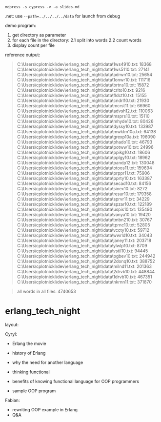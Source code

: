     mdpress -s cypress -v -a slides.md
 .net: use `--path=../../../../data` for launch from debug

demo program:
 1. get directory as parameter
 2. for each file in the directory:
 2.1 split into words
 2.2 count words
 3. display count per file

reference output:
 >  C:\Users\cplotnicki\dev\erlang_tech_night\data\1ws4910.txt: 18368
 C:\Users\cplotnicki\dev\erlang_tech_night\data\1ws5110.txt: 27141
 C:\Users\cplotnicki\dev\erlang_tech_night\data\adrwn10.txt: 25654
 C:\Users\cplotnicki\dev\erlang_tech_night\data\1onwr10.txt: 111716
 C:\Users\cplotnicki\dev\erlang_tech_night\data\brtns10.txt: 15872
 C:\Users\cplotnicki\dev\erlang_tech_night\data\crito10.txt: 9216
 C:\Users\cplotnicki\dev\erlang_tech_night\data\fldct10.txt: 15155
 C:\Users\cplotnicki\dev\erlang_tech_night\data\cndrl10.txt: 21930
 C:\Users\cplotnicki\dev\erlang_tech_night\data\mcrst11.txt: 66960
 C:\Users\cplotnicki\dev\erlang_tech_night\data\advsh12.txt: 110063
 C:\Users\cplotnicki\dev\erlang_tech_night\data\msprs10.txt: 15110
 C:\Users\cplotnicki\dev\erlang_tech_night\data\mhyde10.txt: 80426
 C:\Users\cplotnicki\dev\erlang_tech_night\data\dyssy10.txt: 133987
 C:\Users\cplotnicki\dev\erlang_tech_night\data\mwktm10a.txt: 64138
 C:\Users\cplotnicki\dev\erlang_tech_night\data\grexp10a.txt: 196090
 C:\Users\cplotnicki\dev\erlang_tech_night\data\phado10.txt: 46793
 C:\Users\cplotnicki\dev\erlang_tech_night\data\potww10.txt: 24996
 C:\Users\cplotnicki\dev\erlang_tech_night\data\ppikg10.txt: 18606
 C:\Users\cplotnicki\dev\erlang_tech_night\data\pplgy10.txt: 18962
 C:\Users\cplotnicki\dev\erlang_tech_night\data\pandp12.txt: 130048
 C:\Users\cplotnicki\dev\erlang_tech_night\data\otoos11.txt: 159694
 C:\Users\cplotnicki\dev\erlang_tech_night\data\prppr11.txt: 75906
 C:\Users\cplotnicki\dev\erlang_tech_night\data\pprty10.txt: 163387
 C:\Users\cplotnicki\dev\erlang_tech_night\data\secad10.txt: 84156
 C:\Users\cplotnicki\dev\erlang_tech_night\data\sinex10.txt: 8272
 C:\Users\cplotnicki\dev\erlang_tech_night\data\resur10.txt: 179358
 C:\Users\cplotnicki\dev\erlang_tech_night\data\sprvr11.txt: 34229
 C:\Users\cplotnicki\dev\erlang_tech_night\data\spzar10.txt: 122189
 C:\Users\cplotnicki\dev\erlang_tech_night\data\uspis10.txt: 135490
 C:\Users\cplotnicki\dev\erlang_tech_night\data\vanya10.txt: 19420
 C:\Users\cplotnicki\dev\erlang_tech_night\data\tmbn210.txt: 30767
 C:\Users\cplotnicki\dev\erlang_tech_night\data\tprnc10.txt: 52805
 C:\Users\cplotnicki\dev\erlang_tech_night\data\vccty10.txt: 59712
 C:\Users\cplotnicki\dev\erlang_tech_night\data\wwrld10.txt: 34043
 C:\Users\cplotnicki\dev\erlang_tech_night\data\janey11.txt: 203718
 C:\Users\cplotnicki\dev\erlang_tech_night\data\ylwlp10.txt: 8709
 C:\Users\cplotnicki\dev\erlang_tech_night\data\vstil10.txt: 94445
 C:\Users\cplotnicki\dev\erlang_tech_night\data\pgbev10.txt: 244942
 C:\Users\cplotnicki\dev\erlang_tech_night\data\2donq10.txt: 388752
 C:\Users\cplotnicki\dev\erlang_tech_night\data\milnd11.txt: 201363
 C:\Users\cplotnicki\dev\erlang_tech_night\data\2drvb10.txt: 448844
 C:\Users\cplotnicki\dev\erlang_tech_night\data\1drvb10.txt: 467351
 C:\Users\cplotnicki\dev\erlang_tech_night\data\nkrnn11.txt: 371870
 
 > all words in all files: 4740653

erlang_tech_night
=================
layout:

Cyryl:
* Erlang the movie
* history of Erlang
 * why the need for another language

* thinking functional
 * benefits of knowing functional language for OOP programmers

* sample OOP program

Fabian:
* rewriting OOP example in Erlang
* Q&A

